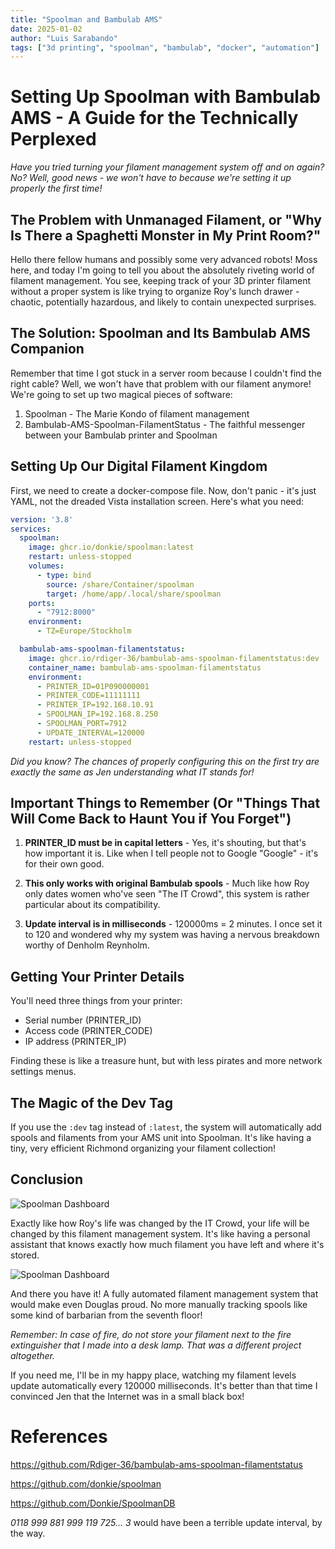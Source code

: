 ```yaml
---
title: "Spoolman and Bambulab AMS"
date: 2025-01-02
author: "Luis Sarabando"
tags: ["3d printing", "spoolman", "bambulab", "docker", "automation"]
---
```


# Setting Up Spoolman with Bambulab AMS - A Guide for the Technically Perplexed

*Have you tried turning your filament management system off and on again? No? Well, good news - we won't have to because we're setting it up properly the first time!*

## The Problem with Unmanaged Filament, or "Why Is There a Spaghetti Monster in My Print Room?"

Hello there fellow humans and possibly some very advanced robots! Moss here, and today I'm going to tell you about the absolutely riveting world of filament management. You see, keeping track of your 3D printer filament without a proper system is like trying to organize Roy's lunch drawer - chaotic, potentially hazardous, and likely to contain unexpected surprises.

## The Solution: Spoolman and Its Bambulab AMS Companion

Remember that time I got stuck in a server room because I couldn't find the right cable? Well, we won't have that problem with our filament anymore! We're going to set up two magical pieces of software:

1. Spoolman - The Marie Kondo of filament management
2. Bambulab-AMS-Spoolman-FilamentStatus - The faithful messenger between your Bambulab printer and Spoolman

## Setting Up Our Digital Filament Kingdom

First, we need to create a docker-compose file. Now, don't panic - it's just YAML, not the dreaded Vista installation screen. Here's what you need:

```yaml
version: '3.8'
services:
  spoolman:
    image: ghcr.io/donkie/spoolman:latest
    restart: unless-stopped
    volumes:
      - type: bind
        source: /share/Container/spoolman
        target: /home/app/.local/share/spoolman
    ports:
      - "7912:8000"
    environment:
      - TZ=Europe/Stockholm

  bambulab-ams-spoolman-filamentstatus:
    image: ghcr.io/rdiger-36/bambulab-ams-spoolman-filamentstatus:dev
    container_name: bambulab-ams-spoolman-filamentstatus
    environment:
      - PRINTER_ID=01P090000001
      - PRINTER_CODE=11111111
      - PRINTER_IP=192.168.10.91
      - SPOOLMAN_IP=192.168.8.250
      - SPOOLMAN_PORT=7912
      - UPDATE_INTERVAL=120000
    restart: unless-stopped
```

*Did you know? The chances of properly configuring this on the first try are exactly the same as Jen understanding what IT stands for!*

## Important Things to Remember (Or "Things That Will Come Back to Haunt You if You Forget")

1. **PRINTER_ID must be in capital letters** - Yes, it's shouting, but that's how important it is. Like when I tell people not to Google "Google" - it's for their own good.

2. **This only works with original Bambulab spools** - Much like how Roy only dates women who've seen "The IT Crowd", this system is rather particular about its compatibility.

3. **Update interval is in milliseconds** - 120000ms = 2 minutes. I once set it to 120 and wondered why my system was having a nervous breakdown worthy of Denholm Reynholm.

## Getting Your Printer Details

You'll need three things from your printer:
- Serial number (PRINTER_ID)
- Access code (PRINTER_CODE)
- IP address (PRINTER_IP)

Finding these is like a treasure hunt, but with less pirates and more network settings menus.

## The Magic of the Dev Tag

If you use the `:dev` tag instead of `:latest`, the system will automatically add spools and filaments from your AMS unit into Spoolman. It's like having a tiny, very efficient Richmond organizing your filament collection!

## Conclusion

![Spoolman Dashboard](/images/spoolman/dashboard.png)

Exactly like how Roy's life was changed by the IT Crowd, your life will be changed by this filament management system. It's like having a personal assistant that knows exactly how much filament you have left and where it's stored.

![Spoolman Dashboard](/images/spoolman/spools.png)

And there you have it! A fully automated filament management system that would make even Douglas proud. No more manually tracking spools like some kind of barbarian from the seventh floor!

*Remember: In case of fire, do not store your filament next to the fire extinguisher that I made into a desk lamp. That was a different project altogether.*

If you need me, I'll be in my happy place, watching my filament levels update automatically every 120000 milliseconds. It's better than that time I convinced Jen that the Internet was in a small black box!

# References
https://github.com/Rdiger-36/bambulab-ams-spoolman-filamentstatus

https://github.com/donkie/spoolman

https://github.com/Donkie/SpoolmanDB


*0118 999 881 999 119 725... 3* would have been a terrible update interval, by the way.
